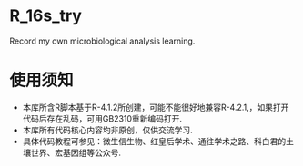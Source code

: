 # R_16s_try
Record my own microbiological analysis learning.
# 使用须知
- 本库所含R脚本基于R-4.1.2所创建，可能不能很好地兼容R-4.2.1,，如果打开代码后存在乱码，可用GB2310重新编码打开.
- 本库所有代码核心内容均非原创，仅供交流学习.
- 具体代码教程可参见：微生信生物、红皇后学术、通往学术之路、科白君的土壤世界、宏基因组等公众号.
